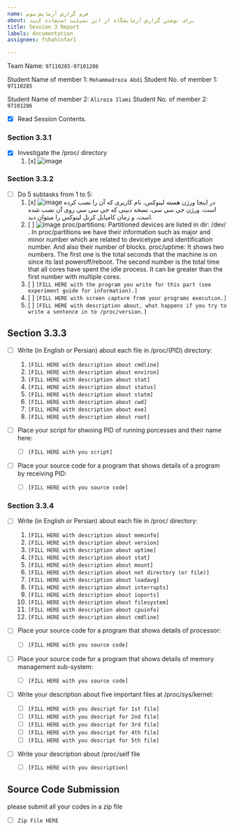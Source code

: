 ```yaml
---
name: فرم گزارش آزمایش سوم
about: برای نوشتن گزارش آزمایشگاه از این تمپلیت استفاده کنید
title: Session 3 Report
labels: documentation
assignees: fshahinfar1

---
```


Team Name: `97110285-97101286`

Student Name of member 1: `Mohammadreza Abdi`
Student No. of member 1: `97110285`

Student Name of member 2: `Alireza Ilami`
Student No. of member 2: `97101286`

- [x] Read Session Contents.

### Section 3.3.1
- [x] Investigate the /proc/ directory
    1. [x] ![image](https://user-images.githubusercontent.com/45389577/127737564-bdf72e45-7d14-496a-a002-23ee4577b47b.png)

### Section 3.3.2

- [ ] Do 5 subtasks from 1 to 5:
    1. [x] ![image](https://user-images.githubusercontent.com/45389577/127737698-699a0dcf-bb32-44f6-9123-28c5d26e0434.png)
        در اینجا ورژن هسته لینوکس، نام کاربری که آن را نصب کرده است، ورژن جی سی سی، نسخه دبینی که جی سی سی روی آن نصب شده است، و زمان کامپایل کرنل لینوکس را میتوان دید.
    2. [ ] ![image](https://user-images.githubusercontent.com/45389577/127744249-8400d791-efdd-418b-86d7-5af625cc2a16.png)
            proc/partitions:    Partitioned devices are listed in dir: /dev/ . In proc/partitions we have their information such as major and minor number which are related to devicetype and identification number. And also their number of blocks.
            proc/uptime:    It shows two numbers. The first one is the total seconds that the machine is on since its last poweroff/reboot. The second number is the total time that all cores have spent the idle process. It can be greater than the first number with multiple cores.
    3. [ ] `[FILL HERE with the program you write for this part (see experiment guide for information).]`
    4. [ ] `[FILL HERE with screen capture from your programs execution.]`
    5. [ ] `[FILL HERE with description about, what happens if you try to write a sentence in to /proc/version.]`

## Section 3.3.3

- [ ] Write (in English or Persian) about each file in /proc/(PID) directory:
    1. `[FILL HERE with description about cmdline]`
    1. `[FILL HERE with description about environ]`
    1. `[FILL HERE with description about stat]`
    1. `[FILL HERE with description about status]`
    1. `[FILL HERE with description about statm]`
    1. `[FILL HERE with description about cwd]`
    1. `[FILL HERE with description about exe]`
    1. `[FILL HERE with description about root]`

- [ ] Place your script for shwoing PID of running porcesses and their name here:
    - [ ] `[FILL HERE with you script]`

- [ ] Place your source code for a program that shows details of a program by receiving PID:
    - [ ] `[FILL HERE with you source code]`

### Section 3.3.4

- [ ] Write (in English or Persian) about each file in /proc/ directory:
    1. `[FILL HERE with description about meminfo]`
    1. `[FILL HERE with description about version]`
    1. `[FILL HERE with description about uptime]`
    1. `[FILL HERE with description about stat]`
    1. `[FILL HERE with description about mount]`
    1. `[FILL HERE with description about net directory (or file)]`
    1. `[FILL HERE with description about loadavg]`
    1. `[FILL HERE with description about interrupts]`
    1. `[FILL HERE with description about ioports]`
    1. `[FILL HERE with description about filesystem]`
    1. `[FILL HERE with description about cpuinfo]`
    1. `[FILL HERE with description about cmdline]`

- [ ] Place your source code for a program that shows details of processor:
    - [ ] `[FILL HERE with you source code]`

- [ ] Place your source code for a program that shows details of memory management sub-system:
    - [ ] `[FILL HERE with you source code]`

- [ ] Write your description about five important files at /proc/sys/kernel:
    - [ ] `[FILL HERE with you descript for 1st file]`
    - [ ] `[FILL HERE with you descript for 2nd file]`
    - [ ] `[FILL HERE with you descript for 3rd file]`
    - [ ] `[FILL HERE with you descript for 4th file]`
    - [ ] `[FILL HERE with you descript for 5th file]`

- [ ] Write your description about /proc/self file
    - [ ] `[FILL HERE with you description]`


## Source Code Submission

please submit all your codes in a zip file

 - [ ] `Zip File HERE`
